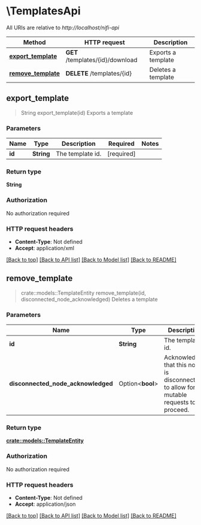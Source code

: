 # \TemplatesApi

All URIs are relative to *http://localhost/nifi-api*

Method | HTTP request | Description
------------- | ------------- | -------------
[**export_template**](TemplatesApi.md#export_template) | **GET** /templates/{id}/download | Exports a template
[**remove_template**](TemplatesApi.md#remove_template) | **DELETE** /templates/{id} | Deletes a template



## export_template

> String export_template(id)
Exports a template

### Parameters


Name | Type | Description  | Required | Notes
------------- | ------------- | ------------- | ------------- | -------------
**id** | **String** | The template id. | [required] |

### Return type

**String**

### Authorization

No authorization required

### HTTP request headers

- **Content-Type**: Not defined
- **Accept**: application/xml

[[Back to top]](#) [[Back to API list]](../README.md#documentation-for-api-endpoints) [[Back to Model list]](../README.md#documentation-for-models) [[Back to README]](../README.md)


## remove_template

> crate::models::TemplateEntity remove_template(id, disconnected_node_acknowledged)
Deletes a template

### Parameters


Name | Type | Description  | Required | Notes
------------- | ------------- | ------------- | ------------- | -------------
**id** | **String** | The template id. | [required] |
**disconnected_node_acknowledged** | Option<**bool**> | Acknowledges that this node is disconnected to allow for mutable requests to proceed. |  |[default to false]

### Return type

[**crate::models::TemplateEntity**](TemplateEntity.md)

### Authorization

No authorization required

### HTTP request headers

- **Content-Type**: Not defined
- **Accept**: application/json

[[Back to top]](#) [[Back to API list]](../README.md#documentation-for-api-endpoints) [[Back to Model list]](../README.md#documentation-for-models) [[Back to README]](../README.md)

